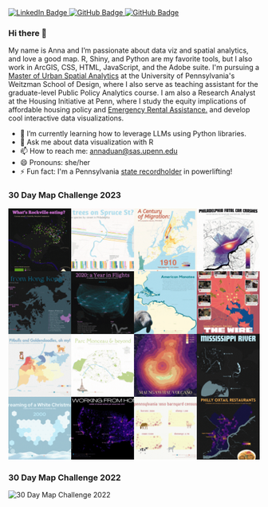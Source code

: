 <div id="badges">
  <a href="www.linkedin.com/in/annaduan" target="_blank">
    <img src="https://img.shields.io/badge/LinkedIn-black?style=for-the-badge&logo=linkedin&logoColor=white" alt="LinkedIn Badge"/>
  </a>
  <a href="https://github.com/annaduan09" target="_blank">
    <img src="https://img.shields.io/badge/Github-black?style=for-the-badge&logo=github&logoColor=white" alt="GitHub Badge"/>
  </a>
  <a href="mailto: annaduan@sas.upenn.edu" target="_blank">
    <img src="https://img.shields.io/badge/Email-black?style=for-the-badge&logo=gmail&logoColor=white" alt="GitHub Badge"/>
  </a>
</div>

### Hi there 👋

My name is Anna and I’m passionate about data viz and spatial analytics, and love a good map. R, Shiny, and Python are my favorite tools, but I also work in ArcGIS, CSS, HTML, JavaScript, and the Adobe suite. I'm pursuing a [Master of Urban Spatial Analytics](https://www.design.upenn.edu/musa/about) at the University of Pennsylvania's Weitzman School of Design, where I also serve as teaching assistant for the graduate-level Public Policy Analytics course. I am also a Research Analyst at the Housing Initiative at Penn, where I study the equity implications of affordable housing policy and [Emergency Rental Assistance.](https://www.housinginitiative.org/rent-debt-and-tenant-vulnerability-in-los-angeles.html) and develop cool interactive data visualizations.

- 🌱 I’m currently learning how to leverage LLMs using Python libraries. 
- 💬 Ask me about data visualization with R
- 📫 How to reach me: annaduan@sas.upenn.edu
- 😄 Pronouns: she/her
- ⚡ Fun fact: I'm a Pennsylvania [state recordholder](https://www.openpowerlifting.org/u/annaduan) in powerlifting!

### 30 Day Map Challenge 2023
![30 Day Map Challenge 2023](https://github.com/annaduan09/annaduan09/blob/1135b357c0516cae9e959accc1fa4bfdf847b074/30%20day%20map%20challenge.gif)

### 30 Day Map Challenge 2022
![30 Day Map Challenge 2022](https://github.com/annaduan09/annaduan09/blob/a27d653fbe08e774dde4fffc6e2d8a8a66cb8666/30maps2022.png)
